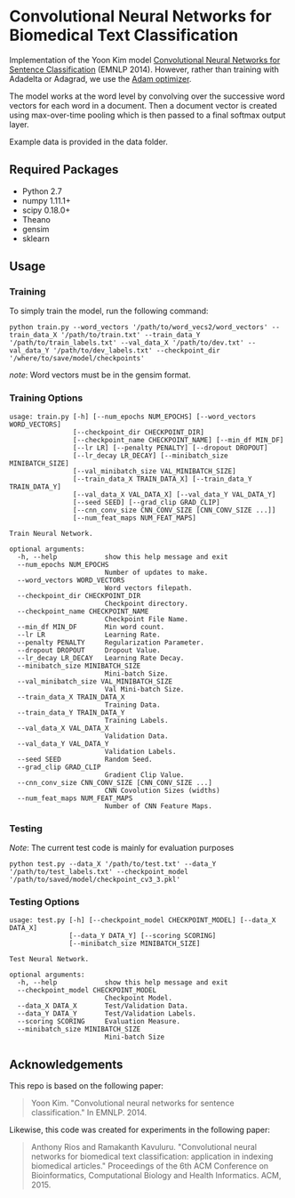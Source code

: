 # Convolutional Neural Networks for Biomedical Text Classification

Implementation of the Yoon Kim model [Convolutional Neural Networks for Sentence Classification](http://arxiv.org/abs/1408.5882) (EMNLP 2014). However, rather than training with Adadelta or Adagrad, we use the [Adam optimizer](https://arxiv.org/abs/1412.6980).

The model works at the word level by convolving over the successive word vectors for each word in a document. Then a document vector is created using max-over-time pooling which is then passed to a final softmax output layer.

Example data is provided in the data folder.

## Required Packages
- Python 2.7
- numpy 1.11.1+
- scipy 0.18.0+
- Theano
- gensim
- sklearn

## Usage

### Training

To simply train the model, run the following command:

```
python train.py --word_vectors '/path/to/word_vecs2/word_vectors' --train_data_X '/path/to/train.txt' --train_data_Y '/path/to/train_labels.txt' --val_data_X '/path/to/dev.txt' --val_data_Y '/path/to/dev_labels.txt' --checkpoint_dir '/where/to/save/model/checkpoints'
```

*note*: Word vectors must be in the gensim format.

### Training Options

```
usage: train.py [-h] [--num_epochs NUM_EPOCHS] [--word_vectors WORD_VECTORS]
                [--checkpoint_dir CHECKPOINT_DIR]
                [--checkpoint_name CHECKPOINT_NAME] [--min_df MIN_DF]
                [--lr LR] [--penalty PENALTY] [--dropout DROPOUT]
                [--lr_decay LR_DECAY] [--minibatch_size MINIBATCH_SIZE]
                [--val_minibatch_size VAL_MINIBATCH_SIZE]
                [--train_data_X TRAIN_DATA_X] [--train_data_Y TRAIN_DATA_Y]
                [--val_data_X VAL_DATA_X] [--val_data_Y VAL_DATA_Y]
                [--seed SEED] [--grad_clip GRAD_CLIP]
                [--cnn_conv_size CNN_CONV_SIZE [CNN_CONV_SIZE ...]]
                [--num_feat_maps NUM_FEAT_MAPS]

Train Neural Network.

optional arguments:
  -h, --help            show this help message and exit
  --num_epochs NUM_EPOCHS
                        Number of updates to make.
  --word_vectors WORD_VECTORS
                        Word vectors filepath.
  --checkpoint_dir CHECKPOINT_DIR
                        Checkpoint directory.
  --checkpoint_name CHECKPOINT_NAME
                        Checkpoint File Name.
  --min_df MIN_DF       Min word count.
  --lr LR               Learning Rate.
  --penalty PENALTY     Regularization Parameter.
  --dropout DROPOUT     Dropout Value.
  --lr_decay LR_DECAY   Learning Rate Decay.
  --minibatch_size MINIBATCH_SIZE
                        Mini-batch Size.
  --val_minibatch_size VAL_MINIBATCH_SIZE
                        Val Mini-batch Size.
  --train_data_X TRAIN_DATA_X
                        Training Data.
  --train_data_Y TRAIN_DATA_Y
                        Training Labels.
  --val_data_X VAL_DATA_X
                        Validation Data.
  --val_data_Y VAL_DATA_Y
                        Validation Labels.
  --seed SEED           Random Seed.
  --grad_clip GRAD_CLIP
                        Gradient Clip Value.
  --cnn_conv_size CNN_CONV_SIZE [CNN_CONV_SIZE ...]
                        CNN Covolution Sizes (widths)
  --num_feat_maps NUM_FEAT_MAPS
                        Number of CNN Feature Maps.
```

### Testing

*Note*: The current test code is mainly for evaluation purposes

```
python test.py --data_X '/path/to/test.txt' --data_Y '/path/to/test_labels.txt' --checkpoint_model '/path/to/saved/model/checkpoint_cv3_3.pkl'
```

### Testing Options

```
usage: test.py [-h] [--checkpoint_model CHECKPOINT_MODEL] [--data_X DATA_X]
               [--data_Y DATA_Y] [--scoring SCORING]
               [--minibatch_size MINIBATCH_SIZE]

Test Neural Network.

optional arguments:
  -h, --help            show this help message and exit
  --checkpoint_model CHECKPOINT_MODEL
                        Checkpoint Model.
  --data_X DATA_X       Test/Validation Data.
  --data_Y DATA_Y       Test/Validation Labels.
  --scoring SCORING     Evaluation Measure.
  --minibatch_size MINIBATCH_SIZE
                        Mini-batch Size
```

## Acknowledgements

This repo is based on the following paper:

> Yoon Kim. "Convolutional neural networks for sentence classification." In EMNLP. 2014.

Likewise, this code was created for experiments in the following paper:

> Anthony Rios and Ramakanth Kavuluru. "Convolutional neural networks for biomedical text classification: application in indexing biomedical articles." Proceedings of the 6th ACM Conference on Bioinformatics, Computational Biology and Health Informatics. ACM, 2015.
